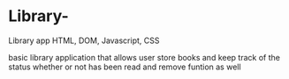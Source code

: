 # Library-
Library app HTML, DOM, Javascript, CSS

basic library application that allows user store books and keep track of the status whether or not has been read and remove funtion as well
